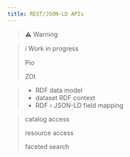 ```yaml
---
title: REST/JSON-LD APIs
---
```


> **:warning:** Warning


> *:information_source:*  Work in progress
>
> Pio
>
> ZOt

> * RDF data model
> * dataset RDF context
> * RDF › JSON-LD field mapping

> catalog access
>
> resource access
>
> faceted search
